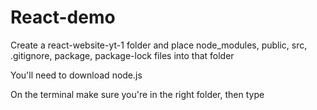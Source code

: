 # React-demo

Create a react-website-yt-1 folder and place node_modules, public, src, .gitignore, package, package-lock files into that folder

You'll need to download node.js

On the terminal make sure you're in the right folder, then type 
